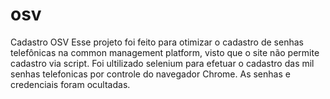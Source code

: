 # osv
Cadastro OSV
Esse projeto foi feito para otimizar o cadastro de senhas telefônicas na common management platform, visto que o site não permite cadastro via script.
Foi ultilizado selenium para efetuar o cadastro das mil senhas telefonicas por controle do navegador Chrome. 
As senhas e credenciais foram ocultadas.
